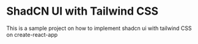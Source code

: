 # ShadCN UI with Tailwind CSS
This is a sample project on how to implement shadcn ui with tailwind CSS on create-react-app 
